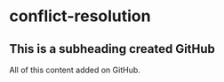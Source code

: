 # conflict-resolution

## This is a subheading created GitHub

All of this content added on GitHub.
